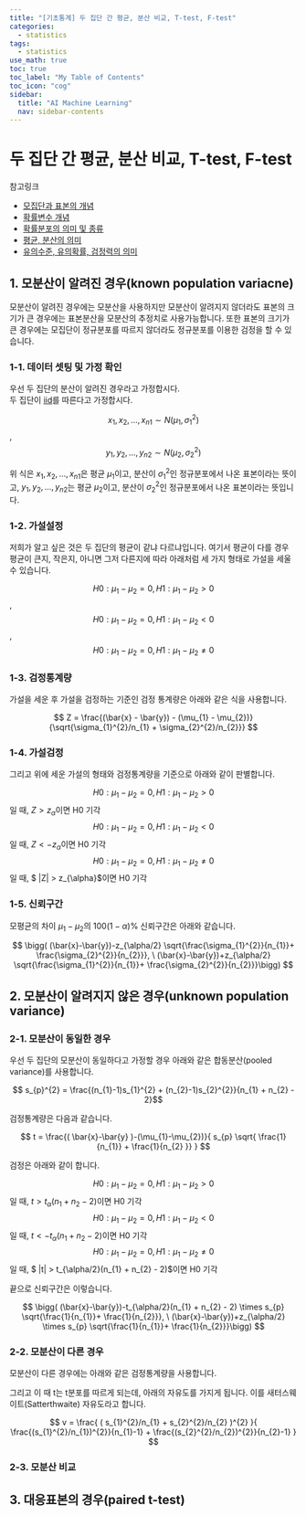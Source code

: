 ```yaml
---
title: "[기초통계] 두 집단 간 평균, 분산 비교, T-test, F-test" 
categories:
  - statistics
tags:
  - statistics
use_math: true
toc: true
toc_label: "My Table of Contents"
toc_icon: "cog"
sidebar:
  title: "AI Machine Learning"
  nav: sidebar-contents
---
```


# 두 집단 간 평균, 분산 비교, T-test, F-test

참고링크
* [모집단과 표본의 개념](https://losskatsu.github.io/statistics/population-sample/)
* [확률변수 개념](https://losskatsu.github.io/statistics/random-variable/)
* [확률분포의 의미 및 종류](https://losskatsu.github.io/statistics/prob-distribution/)
* [평균, 분산의 의미](https://losskatsu.github.io/statistics/mean-vairance/)
* [유의수준, 유의확률, 검정력의 의미](https://losskatsu.github.io/statistics/alpha-beta-test/)


## 1. 모분산이 알려진 경우(known population variacne)

모분산이 알려진 경우에는 모분산을  사용하지만 모분산이 알려지지 않더라도 표본의 크기가 큰 경우에는 표본분산을 모분산의 추정치로 사용가능합니다. 
또한 표본의 크기가 큰 경우에는 모집단이 정규분포를 따르지 않더라도 정규분포를 이용한 검정을 할 수 있습니다. 

### 1-1. 데이터 셋팅 및 가정 확인 

우선 두 집단의 분산이 알려진 경우라고 가정합시다.  
두 집단이 [iid](https://losskatsu.github.io/statistics/prob-distribution/)를 따른다고 가정합시다. 

$$ x_{1}, x_{2}, \dots ,x_{n1} \sim N(\mu_{1}, \sigma_{1}^{2}) $$, <br />
$$ y_{1}, y_{2}, \dots ,y_{n2} \sim N(\mu_{2}, \sigma_{2}^{2}) $$

위 식은 $x_{1}, x_{2}, \dots ,x_{n1}$은 평균 $\mu_{1}$이고, 분산이 $\sigma_{1}^{2}$인 정규분포에서 나온 표본이라는 뜻이고, 
$y_{1}, y_{2}, \dots ,y_{n2}$는 평균 $\mu_{2}$이고, 분산이 $\sigma_{2}^{2}$인 정규분포에서 나온 표본이라는 뜻입니다. 

### 1-2. 가설설정 

저희가 알고 싶은 것은 두 집단의 평균이 같냐 다르냐입니다. 
여기서 평균이 다를 경우 평균이 큰지, 작은지, 아니면 그저 다른지에 따라 아래처럼 세 가지 형태로 가설을 세울 수 있습니다. 

$$ H0: \mu_{1} - \mu_{2} = 0, H1: \mu_{1} - \mu_{2} > 0 $$, <br />
$$ H0: \mu_{1} - \mu_{2} = 0, H1: \mu_{1} - \mu_{2} < 0 $$, <br />
$$ H0: \mu_{1} - \mu_{2} = 0, H1: \mu_{1} - \mu_{2} \neq 0 $$

### 1-3. 검정통계량 

가설을 세운 후 가설을 검정하는 기준인 검정 통계량은 아래와 같은 식을 사용합니다.  

$$ Z = \frac{(\bar{x} - \bar{y}) - (\mu_{1} - \mu_{2})}{\sqrt{\sigma_{1}^{2}/n_{1} + \sigma_{2}^{2}/n_{2}}} $$

### 1-4. 가설검정 

그리고 위에 세운 가설의 형태와 검정통계량을 기준으로 아래와 같이 판별합니다.

$$ H0: \mu_{1} - \mu_{2} = 0, H1: \mu_{1} - \mu_{2} > 0 $$일 때,  $Z > z_{\alpha}$이면 H0 기각<br />
$$ H0: \mu_{1} - \mu_{2} = 0, H1: \mu_{1} - \mu_{2} < 0 $$일 때, $Z < -z_{\alpha}$이면 H0 기각<br />
$$ H0: \mu_{1} - \mu_{2} = 0, H1: \mu_{1} - \mu_{2} \neq 0 $$일 때, $ \|Z\| > z_{\alpha}$이면 H0 기각

### 1-5. 신뢰구간

모평균의 차이 $\mu_{1} - \mu_{2}$의 $100(1-\alpha)$% 신뢰구간은 아래와 같습니다.


$$ \bigg( (\bar{x}-\bar{y})-z_{\alpha/2} \sqrt{\frac{\sigma_{1}^{2}}{n_{1}}+ \frac{\sigma_{2}^{2}}{n_{2}}}, \  (\bar{x}-\bar{y})+z_{\alpha/2} \sqrt{\frac{\sigma_{1}^{2}}{n_{1}}+ \frac{\sigma_{2}^{2}}{n_{2}}}\bigg) $$

## 2. 모분산이 알려지지 않은 경우(unknown population variance)

### 2-1. 모분산이 동일한 경우

우선 두 집단의 모분산이 동일하다고 가정할 경우 아래와 같은 합동분산(pooled variance)를 사용합니다. 

$$ s_{p}^{2} = \frac{(n_{1}-1)s_{1}^{2} + (n_{2}-1)s_{2}^{2}}{n_{1} + n_{2} - 2}$$

검정통계량은 다음과 같습니다. 

$$ t = \frac{( \bar{x}-\bar{y} )-(\mu_{1}-\mu_{2})}{ s_{p} \sqrt{ \frac{1}{n_{1}} + \frac{1}{n_{2} }} } $$

검정은 아래와 같이 합니다. 

$$ H0: \mu_{1} - \mu_{2} = 0, H1: \mu_{1} - \mu_{2} > 0 $$일 때, $t > t_{\alpha}(n_{1} + n_{2} - 2)$이면 H0 기각<br />
$$ H0: \mu_{1} - \mu_{2} = 0, H1: \mu_{1} - \mu_{2} < 0 $$일 때, $t < -t_{\alpha}(n_{1} + n_{2} - 2)$이면 H0 기각<br />
$$ H0: \mu_{1} - \mu_{2} = 0, H1: \mu_{1} - \mu_{2} \neq 0 $$일 때, $ \|t\| > t_{\alpha/2}(n_{1} + n_{2} - 2)$이면 H0 기각

끝으로 신뢰구간은 이렇습니다. 

$$ \bigg( (\bar{x}-\bar{y})-t_{\alpha/2}(n_{1} + n_{2} - 2) \times s_{p} \sqrt{\frac{1}{n_{1}}+ \frac{1}{n_{2}}},  \ (\bar{x}-\bar{y})+z_{\alpha/2} \times s_{p} \sqrt{\frac{1}{n_{1}}+ \frac{1}{n_{2}}}\bigg) $$


### 2-2. 모분산이 다른 경우

모분산이 다른 경우에는 아래와 같은 검정통계량을 사용합니다. 

그리고 이 때 t는 t분포를 따르게 되는데, 아래의 자유도를 가지게 됩니다. 이를 새터스웨이트(Satterthwaite) 자유도라고 합니다.

$$ v = \frac{ (   s_{1}^{2}/n_{1} + s_{2}^{2}/n_{2}   )^{2}  }{  \frac{(s_{1}^{2}/n_{1})^{2}}{n_{1}-1} + \frac{(s_{2}^{2}/n_{2})^{2}}{n_{2}-1}   } $$

### 2-3. 모분산 비교

## 3. 대응표본의 경우(paired t-test)
